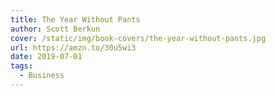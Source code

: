 ```yaml
---
title: The Year Without Pants
author: Scott Berkun
cover: /static/img/book-covers/the-year-without-pants.jpg
url: https://amzn.to/30u5wi3
date: 2019-07-01
tags:
  - Business
---
```

